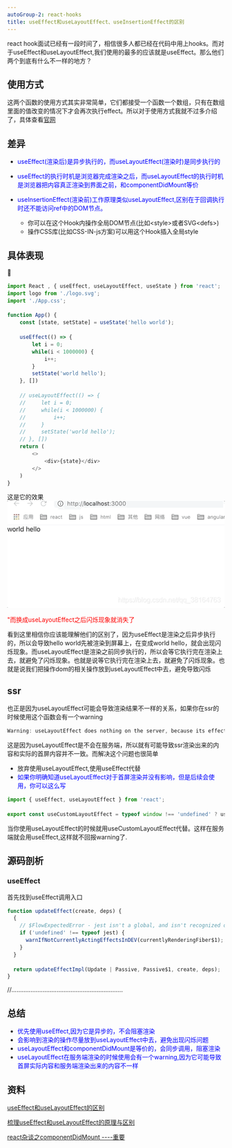```yaml
---
autoGroup-2: react-hooks
title: useEffect和useLayoutEffect、useInsertionEffect的区别
---
```

react hook面试已经有一段时间了，相信很多人都已经在代码中用上hooks。而对于useEffect和useLayoutEffect,我们使用的最多的应该就是useEffect。那么他们两个到底有什么不一样的地方？

## 使用方式
这两个函数的使用方式其实非常简单，它们都接受一个函数一个数组，只有在数组里面的值改变的情况下才会再次执行effect。所以对于使用方式我就不过多介绍了，具体查看[官网](https://zh-hans.reactjs.org/docs/hooks-reference.html)

## 差异
- <span style="color:blue">useEffect(渲染后)是异步执行的，而useLayoutEffect(渲染时)是同步执行的</span>
- <span style="color:blue">useEffect的执行时机是浏览器完成渲染之后，而useLayoutEffect的执行时机是浏览器把内容真正渲染到界面之前，和componentDidMount等价</span>

- <span style="color:blue">useInsertionEffect(渲染前)工作原理类似useLayoutEffect,区别在于回调执行时还不能访问ref中的DOM节点。</span>
    - 你可以在这个Hook内操作全局DOM节点(比如&lt;style&gt;或者SVG&lt;defs&gt;)
    - 操作CSS库(比如CSS-IN-js方案)可以用这个Hook插入全局style

## 具体表现
🌰
```js
import React , { useEffect, useLayoutEffect, useState } from 'react';
import logo from './logo.svg';
import './App.css';

function App() {
    const [state, setState] = useState('hello world');

    useEffect(() => {
        let i = 0; 
        while(i < 1000000) {
            i++;
        }
        setState('world hello');
    }, [])

    // useLayoutEffect(() => {
    //     let i = 0; 
    //     while(i < 1000000) {
    //         i++;
    //     }
    //     setState('world hello');
    // }, [])
    return (
        <>
            <div>{state}</div>
        </>
    )
}
```
这是它的效果
![效果](./images/20210202001408190.png)

<span style="color: red;">"而换成useLayoutEffect之后闪烁现象就消失了</span>

看到这里相信你应该能理解他们的区别了，因为useEffect是渲染之后异步执行的，所以会导致hello world先被渲染到屏幕上，在变成world hello，就会出现闪烁现象。而useLayoutEffect是渲染之前同步执行的，所以会等它执行完在渲染上去，就避免了闪烁现象。也就是说等它执行完在渲染上去，就避免了闪烁现象。也就是说我们把操作dom的相关操作放到useLayoutEffect中去，避免导致闪烁

## ssr
也正是因为useLayoutEffect可能会导致渲染结果不一样的关系，如果你在ssr的时候使用这个函数会有一个warning
```js
Warning: useLayoutEffect does nothing on the server, because its effect cannot be encoded into the server renderer's output format. This will lead to a mismatch between the initial, non-hydrated UI and the intended UI. To avoid this, useLayoutEffect should only be used in components that render exclusively on the client. See https://fb.me/react-uselayouteffect-ssr for common fixes.
```
这是因为useLayoutEffect是不会在服务端，所以就有可能导致ssr渲染出来的内容和实际的首屏内容并不一致。而解决这个问题也很简单

- 放弃使用useLayoutEffect,使用useEffect代替
- <span style="color:blue">如果你明确知道useLayoutEffect对于首屏渲染并没有影响，但是后续会使用，你可以这么写</span>
```js
import { useEffect, useLayoutEffect } from 'react';

export const useCustomLayoutEffect = typeof window !== 'undefined' ? useLayoutEffect : useEffect;
```
当你使用useLayoutEffect的时候就用useCustomLayoutEffect代替。这样在服务端就会用useEffect,这样就不回报warning了.

## 源码剖析
### useEffect
首先找到useEffect调用入口
```js
function updateEffect(create, deps) {
  {
    // $FlowExpectedError - jest isn't a global, and isn't recognized outside of tests
    if ('undefined' !== typeof jest) {
      warnIfNotCurrentlyActingEffectsInDEV(currentlyRenderingFiber$1);
    }
  }

  return updateEffectImpl(Update | Passive, Passive$1, create, deps);
}
```
//................................................................

## 总结
- <span style="color:blue">优先使用useEffect,因为它是异步的，不会阻塞渲染</span>
- <span style="color:blue">会影响到渲染的操作尽量放到useLayoutEffect中去，避免出现闪烁问题</span>
- <span style="color:blue">useLayoutEffect和componentDidMount是等价的，会同步调用，阻塞渲染</span>
- <span style="color:blue">useLayoutEffect在服务端渲染的时候使用会有一个warning,因为它可能导致首屏实际内容和服务端渲染出来的内容不一样</span>

## 资料
[useEffect和useLayoutEffect的区别](https://blog.csdn.net/qq_38164763/article/details/113532855)

[梳理useEffect和useLayoutEffect的原理与区别](https://zhuanlan.zhihu.com/p/346977585)


[react杂谈之componentDidMount ----重要](https://zhuanlan.zhihu.com/p/388636591)